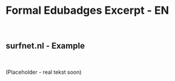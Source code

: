 Formal Edubadges Excerpt - EN
=============================

 

surfnet.nl - Example
--------------------

 

(Placeholder - real tekst soon)
